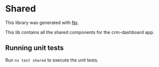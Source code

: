 # Shared

This library was generated with [Nx](https://nx.dev).

This lib contains all the shared components for the crm-dashboard app.

## Running unit tests

Run `nx test shared` to execute the unit tests.
